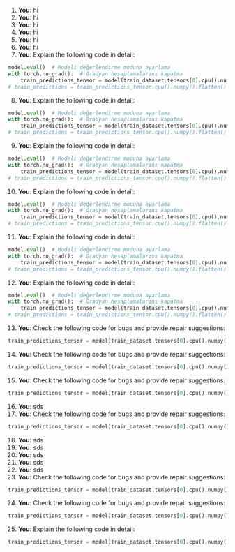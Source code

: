 1. **You**: hi
2. **You**: hi
3. **You**: hi
4. **You**: hi
5. **You**: hi
6. **You**: hi
7. **You**: Explain the following code in detail: 
```python
model.eval()  # Modeli değerlendirme moduna ayarlama
with torch.no_grad():  # Gradyan hesaplamalarını kapatma
    train_predictions_tensor = model(train_dataset.tensors[0].cpu().numpy().flatten() )
# train_predictions = train_predictions_tensor.cpu().numpy().flatten()  # NumPy array'e dönüştürme

```
8. **You**: Explain the following code in detail: 
```python
model.eval()  # Modeli değerlendirme moduna ayarlama
with torch.no_grad():  # Gradyan hesaplamalarını kapatma
    train_predictions_tensor = model(train_dataset.tensors[0].cpu().numpy().flatten() )
# train_predictions = train_predictions_tensor.cpu().numpy().flatten()  # NumPy array'e dönüştürme

```
9. **You**: Explain the following code in detail: 
```python
model.eval()  # Modeli değerlendirme moduna ayarlama
with torch.no_grad():  # Gradyan hesaplamalarını kapatma
    train_predictions_tensor = model(train_dataset.tensors[0].cpu().numpy().flatten() )
# train_predictions = train_predictions_tensor.cpu().numpy().flatten()  # NumPy array'e dönüştürme

```
10. **You**: Explain the following code in detail: 
```python
model.eval()  # Modeli değerlendirme moduna ayarlama
with torch.no_grad():  # Gradyan hesaplamalarını kapatma
    train_predictions_tensor = model(train_dataset.tensors[0].cpu().numpy().flatten() )
# train_predictions = train_predictions_tensor.cpu().numpy().flatten()  # NumPy array'e dönüştürme

```
11. **You**: Explain the following code in detail: 
```python
model.eval()  # Modeli değerlendirme moduna ayarlama
with torch.no_grad():  # Gradyan hesaplamalarını kapatma
    train_predictions_tensor = model(train_dataset.tensors[0].cpu().numpy().flatten() )
# train_predictions = train_predictions_tensor.cpu().numpy().flatten()  # NumPy array'e dönüştürme

```
12. **You**: Explain the following code in detail: 
```python
model.eval()  # Modeli değerlendirme moduna ayarlama
with torch.no_grad():  # Gradyan hesaplamalarını kapatma
    train_predictions_tensor = model(train_dataset.tensors[0].cpu().numpy().flatten() )
# train_predictions = train_predictions_tensor.cpu().numpy().flatten()  # NumPy array'e dönüştürme

```
13. **You**: Check the following code for bugs and provide repair suggestions: 
```python
train_predictions_tensor = model(train_dataset.tensors[0].cpu().numpy().flatten() )

```
14. **You**: Check the following code for bugs and provide repair suggestions: 
```python
train_predictions_tensor = model(train_dataset.tensors[0].cpu().numpy().flatten() )

```
15. **You**: Check the following code for bugs and provide repair suggestions: 
```python
train_predictions_tensor = model(train_dataset.tensors[0].cpu().numpy().flatten() )

```
16. **You**: sds
17. **You**: Check the following code for bugs and provide repair suggestions: 
```python
train_predictions_tensor = model(train_dataset.tensors[0].cpu().numpy().flatten() )

```
18. **You**: sds
19. **You**: sds
20. **You**: sds
21. **You**: sds
22. **You**: sds
23. **You**: Check the following code for bugs and provide repair suggestions: 
```python
train_predictions_tensor = model(train_dataset.tensors[0].cpu().numpy().flatten() )

```
24. **You**: Check the following code for bugs and provide repair suggestions: 
```python
train_predictions_tensor = model(train_dataset.tensors[0].cpu().numpy().flatten() )

```
25. **You**: Explain the following code in detail: 
```python
train_predictions_tensor = model(train_dataset.tensors[0].cpu().numpy().flatten() )

```